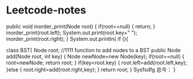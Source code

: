 # Leetcode-notes
public void inorder_print(Node root) {
		if(root==null) {
			return;
		}
		inorder_print(root.left);
		System.out.print(root.key+" ");
		inorder_print(root.right);
	}
  System.out.println{
  if (){
  
  class BST{
	Node root;
	//1111   function to add nodes to a BST
	public Node add(Node root, int key) {
		Node newNode=new Node(key);
		if(root==null) {
			root=newNode;
			return root;
		}
		if(key<root.key) {
			root.left=add(root.left,key);
		}else {
			root.right=add(root.right,key);
		}
		return root;
	}
  Sysfsdfg 总今：
  }
